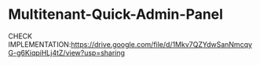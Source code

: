 # Multitenant-Quick-Admin-Panel
CHECK IMPLEMENTATION:https://drive.google.com/file/d/1Mkv7QZYdwSanNmcqyG-g6KiqpiHLj4tZ/view?usp=sharing

